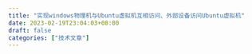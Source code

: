 ```yaml
---
title: "实现windows物理机与Ubuntu虚拟机互相访问、外部设备访问Ubuntu虚拟机"
date: 2023-02-19T23:04:03+08:00
draft: false
categories: ["技术文章"]
---
```


